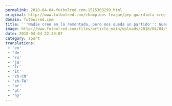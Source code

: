 ```yaml
---
permalink: 2018-04-04-futbolred.com-1515303299.html
original: http://www.futbolred.com/champions-league/pep-guardiola-cree-en-la-remontada-en-liverpool-vs-manchester-city-en-champions-83052
domain: futbolred.com
title: '''Nadie cree en la remontada, pero nos queda un partido'': Guardiola'
image: http://www.futbolred.com/files/article_main/uploads/2018/04/04/5ac55012b7f6c.jpeg
date: 2018-04-04 22:39:07
category: sport
translations: 
 - 'en'
 - 'de'
 - 'ru'
 - 'ja'
 - 'fr'
 - 'it'
 - 'zh-CN'
 - 'zh-TW'
 - 'ar'
 - 'pt'
 - 'hy'
---
```


